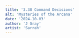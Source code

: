 ```yaml
---
title: '3.38 Command Decisions'
alt: 'Mysteries of the Arcana'
date: '2024-10-03'
author: 'J Gray'
artist: 'Sarrah'
---
```

